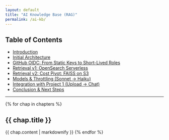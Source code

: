 ```yaml
---
layout: default
title: "AI Knowledge Base (RAG)"
permalink: /ai-kb/
---
```


## Table of Contents
- [Introduction](/ai-kb/01-introduction)
- [Initial Architecture](/ai-kb/02-architecture-initial-plan)
- [GitHub OIDC: From Static Keys to Short-Lived Roles](/ai-kb/03-infrastructure-as-code-&-github-oidc)
- [Retrieval v1: OpenSearch Serverless](/ai-kb/04-retrieval-v1-opensearch-serverless)
- [Retrieval v2: Cost Pivot: FAISS on S3](/ai-kb/05-retrieval-v2-cost-pivot-faiss-on-s3)
- [Models & Throttling (Sonnet → Haiku)](/ai-kb/06-models-and-throttling)
- [Integration with Project 1 (Upload → Chat)](/ai-kb/07-integration-with-project-1)
- [Conclusion & Next Steps](/ai-kb/08-conclusion)

------


{% for chap in chapters %}
<a id="{{ chap.slug }}"></a>
## {{ chap.title }}
{{ chap.content | markdownify }}
{% endfor %}